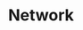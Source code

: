 ---
title: "Network"
description: "Network"
slug: "network"
image: network.jpg
style:
    background: "#3058af"
    color: "#ffffff"
showLeftSidebar: true
---